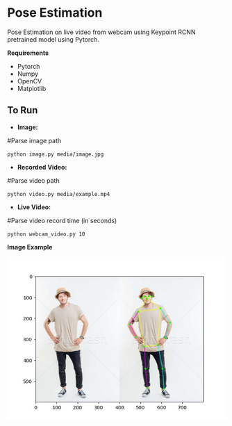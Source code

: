 # Pose Estimation
Pose Estimation on live video from webcam using Keypoint RCNN pretrained model using Pytorch.

__Requirements__
- Pytorch
- Numpy
- OpenCV
- Matplotlib

## To Run
- __Image:__ </br>

#Parse image path
```
python image.py media/image.jpg
```
- __Recorded Video:__</br>

#Parse video path
```
python video.py media/example.mp4
```
- __Live Video:__</br>

#Parse video record time (in seconds)
```
python webcam_video.py 10
```

__Image Example__
<p align='center'>
  <img src='https://github.com/avigupta2612/Pose_Estimation/blob/master/media/image_pose.jpeg' />
</p>